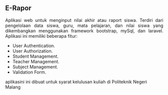 ## E-Rapor

<p align="justify">Aplikasi web untuk menginput nilai akhir atau raport siswa. Terdiri dari pengelolaan data siswa, guru, mata pelajaran, dan nilai siswa yang dikembangkan menggunakan framework bootstrap, mySql, dan laravel. Aplikasi ini memiliki beberapa fitur: </p>

- User Authentication.
- User Authorization.
- Student Management.
- Teacher Management.
- Subject Management.
- Validation Form.

aplikasini ini dibuat untuk syarat kelulusan kuliah di Politeknik Negeri Malang

